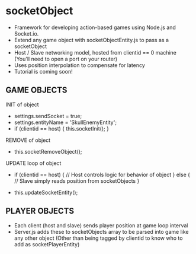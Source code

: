 socketObject
============

- Framework for developing action-based games using Node.js and Socket.io.
- Extend any game object with socketObjectEntity.js to pass as a socketObject
- Host / Slave networking model, hosted from clientid == 0 machine (You'll need to open a port on your router)
- Uses position interpolation to compensate for latency
- Tutorial is coming soon!


GAME OBJECTS
--------------

INIT of object

- settings.sendSocket = true;
- settings.entityName = 'SkullEnemyEntity';
- if (clientid == host) {
   this.socketInit();
  }

REMOVE of object
- this.socketRemoveObject();

UPDATE loop of object
- if (clientid == host) {
		// Host controls logic for behavior of object
  }
  else {
    // Slave simply reads position from socketObjects
  }

- this.updateSocketEntity();



PLAYER OBJECTS
----------------

- Each client (host and slave) sends player position at game loop interval
- Server.js adds these to socketObjects array to be parsed into game like any other object
  (Other than being tagged by clientid to know who to add as socketPlayerEntity)
